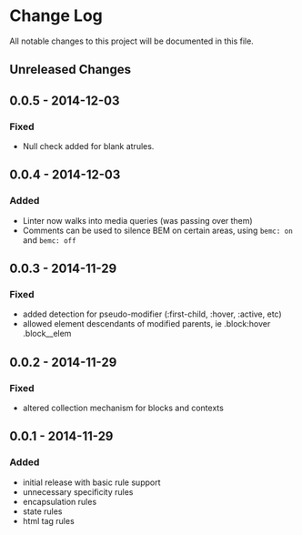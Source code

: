 # Change Log

All notable changes to this project will be documented in this file.

## Unreleased Changes

## 0.0.5 - 2014-12-03
### Fixed
- Null check added for blank atrules.

## 0.0.4 - 2014-12-03
### Added
- Linter now walks into media queries (was passing over them)
- Comments can be used to silence BEM on certain areas, using `bemc: on` and
  `bemc: off`

## 0.0.3 - 2014-11-29
### Fixed
- added detection for pseudo-modifier (:first-child, :hover, :active, etc)
- allowed element descendants of modified parents, ie .block:hover .block__elem

## 0.0.2 - 2014-11-29
### Fixed
- altered collection mechanism for blocks and contexts

## 0.0.1 - 2014-11-29
### Added
- initial release with basic rule support
- unnecessary specificity rules
- encapsulation rules
- state rules
- html tag rules
